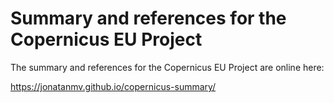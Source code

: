 # Summary and references for the Copernicus EU Project
The summary and references for the Copernicus EU Project are online here:

<a href="https://jonatanmv.github.io/copernicus-summary/">https://jonatanmv.github.io/copernicus-summary/</a>
